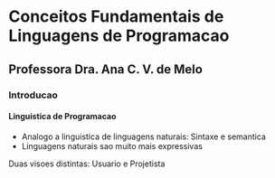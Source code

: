 # Conceitos Fundamentais de Linguagens de Programacao
## Professora Dra. Ana C. V. de Melo
### Introducao
#### Linguistica de Programacao
- Analogo a linguistica de linguagens naturais: Sintaxe e semantica
- Linguagens naturais sao muito mais expressivas

Duas visoes distintas: Usuario e Projetista
